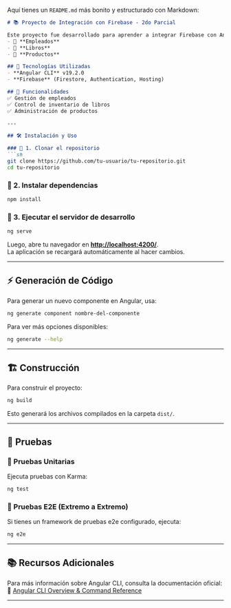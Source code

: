 Aquí tienes un `README.md` más bonito y estructurado con Markdown:  

```md
# 📚 Proyecto de Integración con Firebase - 2do Parcial  

Este proyecto fue desarrollado para aprender a integrar Firebase con Angular. Implementa tres bases de datos de Firebase para gestionar:  
- 🏢 **Empleados**  
- 📖 **Libros**  
- 🛒 **Productos**  

## 🚀 Tecnologías Utilizadas  
- **Angular CLI** v19.2.0  
- **Firebase** (Firestore, Authentication, Hosting)  

## 🎯 Funcionalidades  
✅ Gestión de empleados  
✅ Control de inventario de libros  
✅ Administración de productos  

---

## 🛠️ Instalación y Uso  

### 🔹 1. Clonar el repositorio  
```sh
git clone https://github.com/tu-usuario/tu-repositorio.git
cd tu-repositorio
```

### 🔹 2. Instalar dependencias  
```sh
npm install
```

### 🔹 3. Ejecutar el servidor de desarrollo  
```sh
ng serve
```
Luego, abre tu navegador en **[http://localhost:4200/](http://localhost:4200/)**.  
La aplicación se recargará automáticamente al hacer cambios.  

---

## ⚡ Generación de Código  

Para generar un nuevo componente en Angular, usa:  
```sh
ng generate component nombre-del-componente
```
Para ver más opciones disponibles:  
```sh
ng generate --help
```

---

## 🏗️ Construcción  
Para construir el proyecto:  
```sh
ng build
```
Esto generará los archivos compilados en la carpeta `dist/`.  

---

## 🧪 Pruebas  

### 🔹 Pruebas Unitarias  
Ejecuta pruebas con Karma:  
```sh
ng test
```

### 🔹 Pruebas E2E (Extremo a Extremo)  
Si tienes un framework de pruebas e2e configurado, ejecuta:  
```sh
ng e2e
```

---

## 📚 Recursos Adicionales  
Para más información sobre Angular CLI, consulta la documentación oficial:  
🔗 [Angular CLI Overview & Command Reference](https://angular.io/cli)  

---